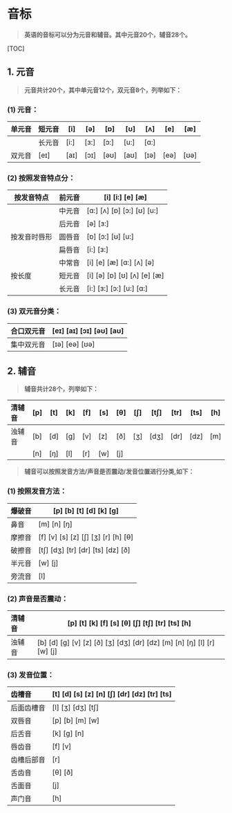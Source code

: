 # 音标
> **英语的音标可以分为元音和辅音。其中元音20个，辅音28个。**	

[TOC]

## 1. 元音

> **元音共计20个，其中单元音12个，双元音8个，列举如下：**	

### (1) 元音：

| 单元音 | 短元音 | [i]|[ə]| [ɒ]     |   [ʊ]   |[ʌ]|[e]|[æ]
| :--- | --- | -- | -- | -- | -- |-- |-- |-- |
|        | 长元音 |[i:]   |  [ɜ:]    |   [ɔ:]   | [u:]  |[ɑ:]   |
| 双元音 | [eɪ] |  [aɪ]|   [ɔɪ]    |   [əʊ]    |   [aʊ]    | [ɪə]|   [eə]    |   [ʊə]    |  




### (2) 按照发音特点分：

| 按发音特点   | 前元音 | [i] [i:] [e] [æ]             |
| ------------ | ------ | ---------------------------- |
|              | 中元音 | [ɑ:] [ʌ] [ɒ] [ɔ:]  [ʊ] [u:]  |
|              | 后元音 | [ə] [ɜ:]                     |
| 按发音时唇形 | 圆唇音 | [ɒ] [ɔ:]  [ʊ] [u:]           |
|              | 扁唇音 | [i:] [ɜ:]                    |
|              | 中常音 | [i]   [e] [æ] [ɑ:] [ʌ] [ə]   |
| 按长度       | 短元音 | [i] [ə] [ɒ]  [ʊ] [ʌ] [e] [æ] |
|              | 长元音 | [i:] [ɜ:] [ɔ:] [u:] [ɑ:]     |

### (3) 双元音分类：

| 合口双元音 | [eɪ] [aɪ] [ɔɪ] [əʊ] [aʊ] |
| ---------- | ------------------------ |
| 集中双元音 | [ɪə]  [eə] [ʊə]          |

## 2. 辅音

> **辅音共计28个，列举如下：**	

| 清辅音 | [p] | [t] |[k]| [f]  |   [s]   |[θ]|[ʃ]|[tʃ]|[tr]|[ts]|[h]|
| :--- | --- | -- | -- | -- | -- |-- |-- |-- | ---- | ---- | ---- |
| 浊辅音 | [b] | [d] |  [g]  |  [v]  |  [z]  | [ð] |  [ʒ]  | [dʒ]  |[dr]|[dz]|[m]|
|  | [n] | [ŋ] | [l] | [r] | [w] | [j] |  |  ||||


> **辅音可以按照发音方法/声音是否震动/发音位置进行分类,如下：**	
### (1) 按照发音方法：
| 爆破音 | [p] [b] [t] [d] [k] [g] |
| :--- | --- |
| 鼻音 | [m] [n] [ŋ] |
| 摩擦音 | [f]  [v] [s] [z] [ʃ] [ʒ] [r] [h] [θ] |
| 破擦音 | [tʃ]  [dʒ] [tr]  [dr] [ts] [dz] [ð] |
| 半元音 | [w]  [j] |
| 旁流音 | [l] |

### (2) 声音是否震动：
| 清辅音 | [p]   [t] [k] [f]  [s] [θ] [ʃ]  [tʃ]  [tr]  [ts]  [h] |
| :--- | --- |
| 浊辅音 | [b] [d] [g] [v] [z] [ð] [ʒ]  [dʒ] [dr] [dz] [m] [n] [ŋ] [l] [r] [w] [j] |

### (3) 发音位置：
| 齿槽音 | [t] [d] [s]  [z] [n] [ʃ] [dr] [dz]  [tr]  [ts] |
| :--- | --- |
| 后面齿槽音 | [l]  [ʒ]  [dʒ]  [tʃ] |
| 双唇音 | [p] [b]  [m] [w] |
| 后舌音 | [k]  [g]  [n] |
| 唇齿音 | [f]    [v] |
| 齿槽后部音 | [r] |
| 舌齿音 | [θ]  [ð] |
| 舌面音 | [j] |
| 声门音 | [h] |